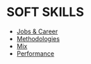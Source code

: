 # SOFT SKILLS

 - [Jobs & Career](/docs/soft-skills/JOBS.md)
 - [Methodologies](/docs/soft-skills/METHODOLOGIES.md)
 - [Mix](/docs/soft-skills/MIXED.md)
 - [Performance](/docs/soft-skills/PERFORMANCE.md)
